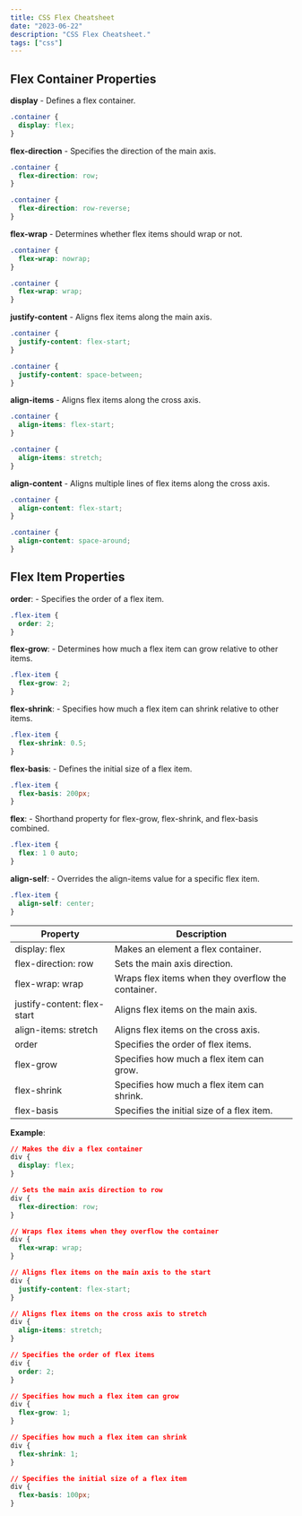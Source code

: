 ```yaml
---
title: CSS Flex Cheatsheet
date: "2023-06-22"
description: "CSS Flex Cheatsheet."
tags: ["css"]
---
```


## Flex Container Properties

**display** - Defines a flex container.

```css
.container {
  display: flex;
}
```

**flex-direction** - Specifies the direction of the main axis.

```css
.container {
  flex-direction: row;
}

.container {
  flex-direction: row-reverse;
}
```

**flex-wrap** - Determines whether flex items should wrap or not.

```css
.container {
  flex-wrap: nowrap;
}

.container {
  flex-wrap: wrap;
}
```

**justify-content** - Aligns flex items along the main axis.

```css
.container {
  justify-content: flex-start;
}

.container {
  justify-content: space-between;
}
```

**align-items** - Aligns flex items along the cross axis.

```css
.container {
  align-items: flex-start;
}

.container {
  align-items: stretch;
}
```

**align-content** - Aligns multiple lines of flex items along the cross axis.

```css
.container {
  align-content: flex-start;
}

.container {
  align-content: space-around;
}
```

## Flex Item Properties

**order**: - Specifies the order of a flex item.

```css
.flex-item {
  order: 2;
}
```

**flex-grow**: - Determines how much a flex item can grow relative to other items.

```css
.flex-item {
  flex-grow: 2;
}
```

**flex-shrink**: - Specifies how much a flex item can shrink relative to other items.

```css
.flex-item {
  flex-shrink: 0.5;
}
```

**flex-basis**: - Defines the initial size of a flex item.

```css
.flex-item {
  flex-basis: 200px;
}
```

**flex**: - Shorthand property for flex-grow, flex-shrink, and flex-basis combined.

```css
.flex-item {
  flex: 1 0 auto;
}
```

**align-self**: - Overrides the align-items value for a specific flex item.

```css
.flex-item {
  align-self: center;
}
```

Property | Description
------- | --------
display: flex | Makes an element a flex container.
flex-direction: row | Sets the main axis direction.
flex-wrap: wrap | Wraps flex items when they overflow the container.
justify-content: flex-start | Aligns flex items on the main axis.
align-items: stretch | Aligns flex items on the cross axis.
order | Specifies the order of flex items.
flex-grow | Specifies how much a flex item can grow.
flex-shrink | Specifies how much a flex item can shrink.
flex-basis | Specifies the initial size of a flex item.

**Example**:

```css
// Makes the div a flex container
div {
  display: flex;
}

// Sets the main axis direction to row
div {
  flex-direction: row;
}

// Wraps flex items when they overflow the container
div {
  flex-wrap: wrap;
}

// Aligns flex items on the main axis to the start
div {
  justify-content: flex-start;
}

// Aligns flex items on the cross axis to stretch
div {
  align-items: stretch;
}

// Specifies the order of flex items
div {
  order: 2;
}

// Specifies how much a flex item can grow
div {
  flex-grow: 1;
}

// Specifies how much a flex item can shrink
div {
  flex-shrink: 1;
}

// Specifies the initial size of a flex item
div {
  flex-basis: 100px;
}
```
